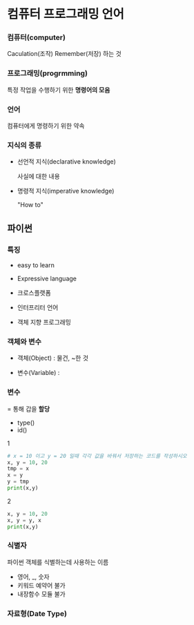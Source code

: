 # 컴퓨터 프로그래밍 언어

### 컴퓨터(computer)

  Caculation(조작) Remember(저장) 하는 것

### 프로그래밍(progrmming)

특정 작업을 수행하기 위한 **명령어의 모음**

### 언어
 
컴퓨터에게 명령하기 위한 약속

### 지식의 종류
  
* 선언적 지식(declarative knowledge)

    사실에 대한 내용

 * 명령적 지식(imperative knowledge)
  
    "How to"

## 파이썬

### 특징
  * easy to learn

  * Expressive language

  * 크로스플랫폼

  * 인터프리터 언어

  * 객체 지향 프로그래밍

### 객체와 변수

  * 객체(Object) : 물건, ~한 것

  * 변수(Variable) : 

### 변수
  = 통해 갑을 **할당**
  
  * type()
  * id() 

1
  ``` python
  # x = 10 이고 y = 20 일때 각각 값을 바꿔서 저장하는 코드를 작성하시오
  x, y = 10, 20
  tmp = x
  x = y
  y = tmp
  print(x,y)
  ```
2
  ``` python
  x, y = 10, 20
  x, y = y, x
  print(x,y)
  ```
### 식별자
  파이썬 객체를 식별하는데 사용하는 이름
  * 영어, _, 숫자
  * 키워드 예약어 불가
  * 내장함수 모듈 불가

### 자료형(Date Type)

